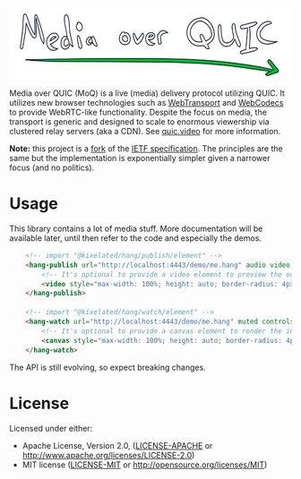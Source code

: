 <p align="center">
	<img height="128px" src="https://github.com/kixelated/moq/blob/main/.github/logo.svg" alt="Media over QUIC">
</p>

Media over QUIC (MoQ) is a live (media) delivery protocol utilizing QUIC.
It utilizes new browser technologies such as [WebTransport](https://developer.mozilla.org/en-US/docs/Web/API/WebTransport_API) and [WebCodecs](https://developer.mozilla.org/en-US/docs/Web/API/WebCodecs_API) to provide WebRTC-like functionality.
Despite the focus on media, the transport is generic and designed to scale to enormous viewership via clustered relay servers (aka a CDN).
See [quic.video](https://quic.video) for more information.

**Note:** this project is a [fork](https://quic.video/blog/transfork) of the [IETF specification](https://datatracker.ietf.org/group/moq/documents/).
The principles are the same but the implementation is exponentially simpler given a narrower focus (and no politics).

# Usage
This library contains a lot of media stuff.
More documentation will be available later, until then refer to the code and especially the demos.

```html
    <!-- import "@kixelated/hang/publish/element" -->
	<hang-publish url="http://localhost:4443/demo/me.hang" audio video controls>
		<!-- It's optional to provide a video element to preview the outgoing media. -->
		<video style="max-width: 100%; height: auto; border-radius: 4px; margin: 0 auto;" muted autoplay></video>
	</hang-publish>

	<!-- import "@kixelated/hang/watch/element" -->
	<hang-watch url="http://localhost:4443/demo/me.hang" muted controls>
		<!-- It's optional to provide a canvas element to render the incoming media. -->
		<canvas style="max-width: 100%; height: auto; border-radius: 4px; margin: 0 auto;"></canvas>
	</hang-watch>
```

The API is still evolving, so expect breaking changes.

# License

Licensed under either:

-   Apache License, Version 2.0, ([LICENSE-APACHE](LICENSE-APACHE) or http://www.apache.org/licenses/LICENSE-2.0)
-   MIT license ([LICENSE-MIT](LICENSE-MIT) or http://opensource.org/licenses/MIT)
